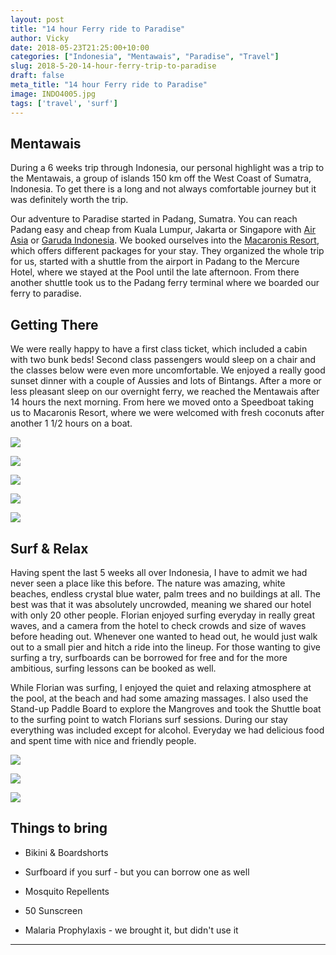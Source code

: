 ```yaml
---
layout: post
title: "14 hour Ferry ride to Paradise"
author: Vicky
date: 2018-05-23T21:25:00+10:00
categories: ["Indonesia", "Mentawais", "Paradise", "Travel"]
slug: 2018-5-20-14-hour-ferry-trip-to-paradise
draft: false
meta_title: "14 hour Ferry ride to Paradise"
image: INDO4005.jpg
tags: ['travel', 'surf']
---
```


## Mentawais

During a 6 weeks trip through Indonesia, our personal highlight was a trip to the Mentawais, a group of islands 150 km off the West Coast of Sumatra, Indonesia. To get there is a long and not always comfortable journey but it was definitely worth the trip.

Our adventure to Paradise started in Padang, Sumatra. You can reach Padang easy and cheap from Kuala Lumpur, Jakarta or Singapore with [Air Asia](https://www.airasia.com/en/home.page?cid=1) or [Garuda Indonesia](https://www.garuda-indonesia.com/sg/en/index.page?). We booked ourselves into the [Macaronis Resort](https://www.macaronisresort.com/), which offers different packages for your stay. They organized the whole trip for us, started with a shuttle from the airport in Padang to the Mercure Hotel, where we stayed at the Pool until the late afternoon. From there another shuttle took us to the Padang ferry terminal where we boarded our ferry to paradise.

## Getting There

We were really happy to have a first class ticket, which included a cabin with two bunk beds! Second class passengers would sleep on a chair and the classes below were even more uncomfortable. We enjoyed a really good sunset dinner with a couple of Aussies and lots of Bintangs. After a more or less pleasant sleep on our overnight ferry, we reached the Mentawais after 14 hours the next morning. From here we moved onto a Speedboat taking us to Macaronis Resort, where we were welcomed with fresh coconuts after another 1 1/2 hours on a boat.

![](./DSC_7663.jpg)

![](./DSC_7665.jpg)

![](./DSC_7674.jpg)

![](./DSC_7683.jpg)

![](./DSC_7930.jpg)

## Surf & Relax

Having spent the last 5 weeks all over Indonesia, I have to admit we had never seen a place like this before. The nature was amazing, white beaches, endless crystal blue water, palm trees and no buildings at all. The best was that it was absolutely uncrowded, meaning we shared our hotel with only 20 other people. Florian enjoyed surfing everyday in really great waves, and a camera from the hotel to check crowds and size of waves before heading out. Whenever one wanted to head out, he would just walk out to a small pier and hitch a ride into the lineup. For those wanting to give surfing a try, surfboards can be borrowed for free and for the more ambitious, surfing lessons can be booked as well.

While Florian was surfing, I enjoyed the quiet and relaxing atmosphere at the pool, at the beach and had some amazing massages. I also used the Stand-up Paddle Board to explore the Mangroves and took the Shuttle boat to the surfing point to watch Florians surf sessions. During our stay everything was included except for alcohol. Everyday we had delicious food and spent time with nice and friendly people.

![](./DSC_7721.jpg)

![](./DSC_7756.jpg)

![](./INDO4005.jpg)

## Things to bring

*   Bikini & Boardshorts
    
*   Surfboard if you surf - but you can borrow one as well
    
*   Mosquito Repellents
    
*   50 Sunscreen
    
*   Malaria Prophylaxis - we brought it, but didn't use it
    

* * *